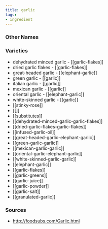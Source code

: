 ```yaml
---
title: garlic
tags:
- ingredient
---
```



### Other Names


### Varieties

* dehydrated minced garlic - [[garlic-flakes]]
* dried garlic flakes - [[garlic-flakes]]
* great-headed garlic - [[elephant-garlic]]
* green garlic - [[garlic]]
* italian garlic - [[garlic]]
* mexican garlic - [[garlic]]
* oriental garlic - [[elephant-garlic]]
* white-skinned garlic - [[garlic]]
* [[stinky-rose]]
* [[]]
* [[substitutes]]
* [[dehydrated-minced-garlic-garlic-flakes]]
* [[dried-garlic-flakes-garlic-flakes]]
* [[infused-garlic-oil]]
* [[great-headed-garlic-elephant-garlic]]
* [[green-garlic-garlic]]
* [[mexican-garlic-garlic]]
* [[oriental-garlic-elephant-garlic]]
* [[white-skinned-garlic-garlic]]
* [[elephant-garlic]]
* [[garlic-flakes]]
* [[garlic-greens]]
* [[garlic-juice]]
* [[garlic-powder]]
* [[garlic-salt]]
* [[granulated-garlic]]

### Sources
* http://foodsubs.com/Garlic.html
